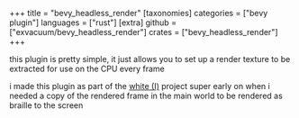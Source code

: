 +++
title = "bevy_headless_render"
[taxonomies]
categories = ["bevy plugin"]
languages = ["rust"]
[extra]
github = ["exvacuum/bevy_headless_render"]
crates = ["bevy_headless_render"]
+++

this plugin is pretty simple, it just allows you to set up a render texture to be extracted for use on the CPU every frame

i made this plugin as part of the [white (I)](@/projects/white_I/index.md) project super early on when i needed a copy of the rendered frame in the main world to be rendered as braille to the screen
